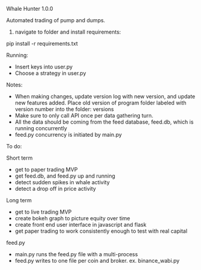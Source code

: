Whale Hunter 1.0.0

Automated trading of pump and dumps.

1. navigate to folder and install requirements: 

pip install -r requirements.txt

Running:

- Insert keys into user.py
- Choose a strategy in user.py


Notes:

- When making changes, update version log with new version, and update new features added. Place old version of program folder labeled with version number into the folder: versions
- Make sure to only call API once per data gathering turn.
- All the data should be coming from the feed database, feed.db, which is running concurrently
- feed.py concurrency is initiated by main.py


To do:


Short term

- get to paper trading MVP
- get feed.db, and feed.py up and running
- detect sudden spikes in whale activity
- detect a drop off in price activity


Long term

- get to live trading MVP 
- create bokeh graph to picture equity over time
- create front end user interface in javascript and flask
- get paper trading to work consistently enough to test with real capital



feed.py

- main.py runs the feed.py file with a multi-process
- feed.py writes to one file per coin and broker. ex. binance_wabi.py















